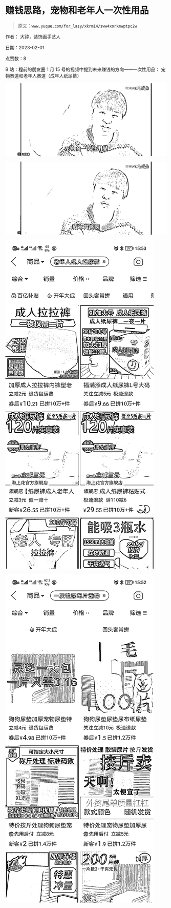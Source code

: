 # 赚钱思路，宠物和老年人一次性用品

> 原文：[`www.yuque.com/for_lazy/xkrm14/sww4xorkmwptpc2w`](https://www.yuque.com/for_lazy/xkrm14/sww4xorkmwptpc2w)

作者： 大钟，装饰画手艺人 

日期：2023-02-01 

点赞数：8 

B 站：程前的朋友圈 1 月 15 号的视频中提到未来赚钱的方向——一次性用品： 宠物赛道和老年人赛道（成年人纸尿裤） 

![](img/5aaa8ff2d13b770344a40622d9148352.png)  

![](img/01dabe275f80d60d6e6331dc05dddb51.png)  

![](img/34aa942fe1188f9985670c9354e2842d.png) 

![](img/31d2c21e48034dc54123a1cdbd4cb724.png)  

